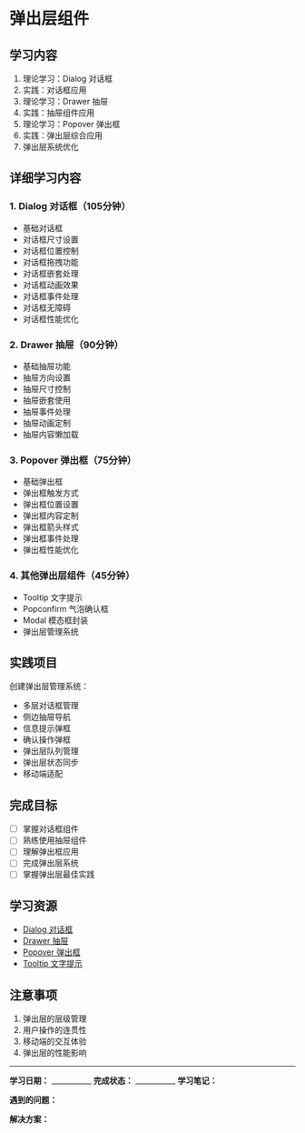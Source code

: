 # 弹出层组件

## 学习内容
1. 理论学习：Dialog 对话框
2. 实践：对话框应用
3. 理论学习：Drawer 抽屉
4. 实践：抽屉组件应用
5. 理论学习：Popover 弹出框
6. 实践：弹出层综合应用
7. 弹出层系统优化

## 详细学习内容

### 1. Dialog 对话框（105分钟）
- 基础对话框
- 对话框尺寸设置
- 对话框位置控制
- 对话框拖拽功能
- 对话框嵌套处理
- 对话框动画效果
- 对话框事件处理
- 对话框无障碍
- 对话框性能优化

### 2. Drawer 抽屉（90分钟）
- 基础抽屉功能
- 抽屉方向设置
- 抽屉尺寸控制
- 抽屉嵌套使用
- 抽屉事件处理
- 抽屉动画定制
- 抽屉内容懒加载

### 3. Popover 弹出框（75分钟）
- 基础弹出框
- 弹出框触发方式
- 弹出框位置设置
- 弹出框内容定制
- 弹出框箭头样式
- 弹出框事件处理
- 弹出框性能优化

### 4. 其他弹出层组件（45分钟）
- Tooltip 文字提示
- Popconfirm 气泡确认框
- Modal 模态框封装
- 弹出层管理系统

## 实践项目
创建弹出层管理系统：
- 多层对话框管理
- 侧边抽屉导航
- 信息提示弹框
- 确认操作弹框
- 弹出层队列管理
- 弹出层状态同步
- 移动端适配

## 完成目标
- [ ] 掌握对话框组件
- [ ] 熟练使用抽屉组件
- [ ] 理解弹出框应用
- [ ] 完成弹出层系统
- [ ] 掌握弹出层最佳实践

## 学习资源
- [Dialog 对话框](https://element-plus.org/zh-CN/component/dialog.html)
- [Drawer 抽屉](https://element-plus.org/zh-CN/component/drawer.html)
- [Popover 弹出框](https://element-plus.org/zh-CN/component/popover.html)
- [Tooltip 文字提示](https://element-plus.org/zh-CN/component/tooltip.html)

## 注意事项
1. 弹出层的层级管理
2. 用户操作的连贯性
3. 移动端的交互体验
4. 弹出层的性能影响

---

**学习日期：** ___________
**完成状态：** ___________
**学习笔记：**



**遇到的问题：**



**解决方案：**
